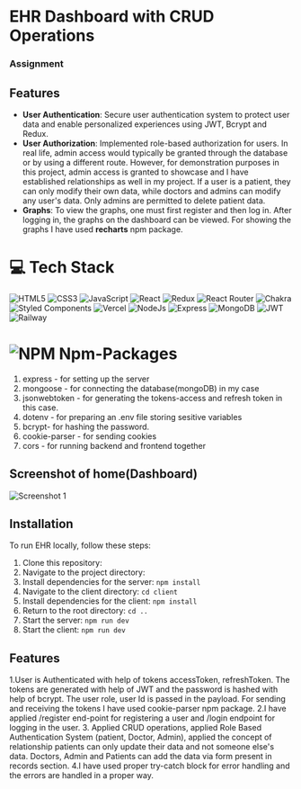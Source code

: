 
# EHR Dashboard with CRUD Operations

### Assignment

## Features

- **User Authentication**: Secure user authentication system to protect user data and enable personalized experiences using JWT, Bcrypt and Redux.
- **User Authorization**: Implemented role-based authorization for users. In real life, admin access would typically be granted through the database or by using a different route. However, for demonstration purposes in this project, admin access is granted to showcase and I have established relationships as well in my project. If a user is a patient, they can only modify their own data, while doctors and admins can modify any user's data. Only admins are permitted to delete patient data.
- **Graphs**: To view the graphs, one must first register and then log in. After logging in, the graphs on the dashboard can be viewed. For showing the graphs I have used **recharts** npm package.


# 💻 Tech Stack
![HTML5](https://img.shields.io/badge/html5-%23E34F26.svg?style=for-the-badge&logo=html5&logoColor=white) 
![CSS3](https://img.shields.io/badge/css3-%231572B6.svg?style=for-the-badge&logo=css3&logoColor=white) 
![JavaScript](https://img.shields.io/badge/javascript-%23323330.svg?style=for-the-badge&logo=javascript&logoColor=%23F7DF1E) 
![React](https://img.shields.io/badge/react-%2320232a.svg?style=for-the-badge&logo=react&logoColor=%2361DAFB) 
![Redux](https://img.shields.io/badge/Redux-593D88?style=for-the-badge&logo=redux&logoColor=white) 
![React Router](https://img.shields.io/badge/React_Router-CA4245?style=for-the-badge&logo=react-router&logoColor=white) 
![Chakra](https://img.shields.io/badge/chakra-%234ED1C5.svg?style=for-the-badge&logo=chakraui&logoColor=white) 
![Styled Components](https://img.shields.io/badge/styled--components-DB7093?style=for-the-badge&logo=styled-components&logoColor=white) 
![Vercel](https://img.shields.io/badge/Vercel-000000?style=for-the-badge&logo=vercel&logoColor=white) 
![NodeJs](https://img.shields.io/badge/Node%20js-339933?style=for-the-badge&logo=nodedotjs&logoColor=white)
![Express](https://img.shields.io/badge/Express%20js-000000?style=for-the-badge&logo=express&logoColor=white)
![MongoDB](https://img.shields.io/badge/MongoDB-4EA94B?style=for-the-badge&logo=mongodb&logoColor=white)
![JWT](https://img.shields.io/badge/JWT-000000?style=for-the-badge&logo=JSON%20web%20tokens&logoColor=white)
![Railway](https://img.shields.io/badge/Railway-131415?style=for-the-badge&logo=railway&logoColor=white)

# ![NPM](https://img.shields.io/badge/npm-CB3837?style=for-the-badge&logo=npm&logoColor=white) Npm-Packages
1) express - for setting up the server
2) mongoose - for connecting the database(mongoDB) in my case
3) jsonwebtoken - for generating the tokens-access and refresh token in this case.
4) dotenv - for preparing an .env file storing sesitive variables
5) bcrypt- for hashing the password.
6) cookie-parser - for sending cookies
7) cors - for running backend and frontend together

## Screenshot of home(Dashboard)

![Screenshot 1](<https://i.ibb.co/Q8M3G99/screencapture-ehr-shivandrus-projects-vercel-app-2024-02-23-12-13-01.png>)

## Installation

To run EHR locally, follow these steps:

1. Clone this repository:
2. Navigate to the project directory:
3. Install dependencies for the server: `npm install`
4. Navigate to the client directory: `cd client`
5. Install dependencies for the client: `npm install`
6. Return to the root directory: `cd ..`
7. Start the server: `npm run dev`
8. Start the client: `npm run dev`

## Features
1.User is Authenticated with help of tokens accessToken, refreshToken. The tokens are generated with help of JWT and the password is hashed with help of bcrypt. The user role, user Id is passed in the payload. For sending and receiving the tokens I have used cookie-parser npm package.
2.I have applied /register end-point for registering a user and /login endpoint for logging in the user.
3. Applied CRUD operations, applied Role Based Authentication System (patient, Doctor, Admin), applied the concept of relationship patients can only update their data and not someone else's data. Doctors, Admin and Patients can add the data via form present in records section.
4.I have used proper try-catch block for error handling and the errors are handled in a proper way.
